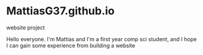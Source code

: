 # MattiasG37.github.io
website project

Hello everyone. I'm Mattias and I'm a first year comp sci student, and I hope I can gain some experience from building a website

